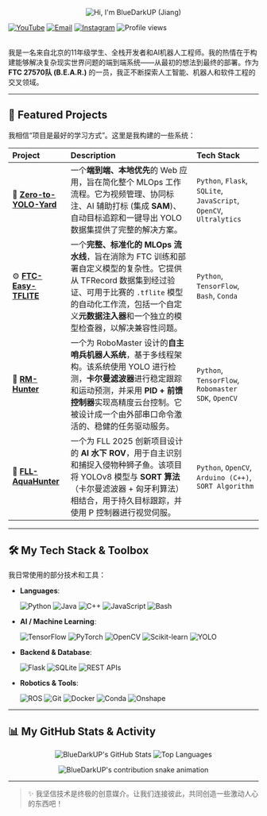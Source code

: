<!-- 
👋 你好, Jiang (BlueDarkUP)! 
这是为你全面升级后的 README 文件。
下面是一些自定义提示：
1.  Banner: 我为你预留了一个 Banner 图片的位置。你可以使用像 Canva.com 这样的工具设计一张个性化的图片，然后替换下面的链接。
2.  动态内容: 像贪吃蛇动画、Spotify 卡片等需要 GitHub Actions 来自动更新。请根据我提供的注释链接去配置，过程不复杂。
-->

<!-- 1. 个性化 Banner -->
<p align="center">
  <!-- ✨ 将下面的 src 链接替换为你自己设计的 Banner 图片链接！尺寸建议 1200x630px -->
  <img src="https://raw.githubusercontent.com/BlueDarkUP/BlueDarkUP/main/banner.png" alt="Hi, I'm BlueDarkUP (Jiang)">
</p>

<div align="left">
  <a href="https://www.youtube.com/@BlueDarkUP" target="_blank"><img src="https://img.shields.io/badge/YouTube-%23FF0000.svg?style=for-the-badge&logo=YouTube&logoColor=white" alt="YouTube"/></a>
  <a href="mailto:BlueDarkUP@Gmail.com"><img src="https://img.shields.io/badge/Gmail-D14836?style=for-the-badge&logo=gmail&logoColor=white" alt="Email"/></a>
  <a href="https://www.instagram.com/bluedarkup/" target="_blank"><img src="https://img.shields.io/badge/Instagram-%23E4405F.svg?style=for-the-badge&logo=Instagram&logoColor=white" alt="Instagram"/></a>
  <!-- 访客计数器 -->
  <img src="https://komarev.com/ghpvc/?username=bluedarkup&label=Profile%20Views&color=blueviolet&style=for-the-badge" alt="Profile views"/>
</div>

<br>

我是一名来自北京的11年级学生、全栈开发者和AI机器人工程师。我的热情在于构建能够解决复杂现实世界问题的端到端系统——从最初的想法到最终的部署。作为 **FTC 27570队 (B.E.A.R.)** 的一员，我正不断探索人工智能、机器人和软件工程的交叉领域。

---

## 🚀 Featured Projects
我相信“项目是最好的学习方式”。这里是我构建的一些系统：
<!-- 💡 提示: 为你的项目录制 GIF 演示，并添加到表格中，可以让展示更直观！ -->
| Project | Description | Tech Stack |
| :--- | :--- | :--- |
| 📍 **[Zero-to-YOLO-Yard](https://github.com/BlueDarkUP/Zero2YoloYard)** | 一个**端到端、本地优先**的 Web 应用，旨在简化整个 MLOps 工作流程。它为视频管理、协同标注、AI 辅助打标 (集成 **SAM**)、自动目标追踪和一键导出 YOLO 数据集提供了完整的解决方案。 | `Python`, `Flask`, `SQLite`, `JavaScript`, `OpenCV`, `Ultralytics` |
| ⚙️ **[FTC-Easy-TFLITE](https://github.com/BlueDarkUP/FTC-Easy-TFLITE)** | 一个**完整、标准化的 MLOps 流水线**，旨在消除为 FTC 训练和部署自定义模型的复杂性。它提供从 TFRecord 数据集到经过验证、可用于比赛的 `.tflite` 模型的自动化工作流，包括一个自定义**元数据注入器**和一个独立的模型检查器，以解决兼容性问题。 | `Python`, `TensorFlow`, `Bash`, `Conda` |
| 🤖 **[RM-Hunter](https://github.com/BlueDarkUP/RM-Hunter)** | 一个为 RoboMaster 设计的**自主哨兵机器人系统**，基于多线程架构。该系统使用 YOLO 进行检测，**卡尔曼滤波器**进行稳定跟踪和运动预测，并采用 **PID + 前馈控制器**实现高精度云台控制。它被设计成一个由外部串口命令激活的、稳健的任务驱动服务。 | `Python`, `TensorFlow`, `Robomaster SDK`, `OpenCV` |
| 🌊 **[FLL-AquaHunter](https://github.com/BlueDarkUP/FLL-AquaHunter)** | 一个为 FLL 2025 创新项目设计的 **AI 水下 ROV**，用于自主识别和捕捉入侵物种狮子鱼。该项目将 YOLOv8 模型与 **SORT 算法**（卡尔曼滤波器 + 匈牙利算法）相结合，用于持久目标跟踪，并使用 P 控制器进行视觉伺服。 | `Python`, `OpenCV`, `Arduino (C++)`, `SORT Algorithm` |

---

## 🛠️ My Tech Stack & Toolbox

我日常使用的部分技术和工具：

- **Languages**:
  <p>
    <img src="https://img.shields.io/badge/Python-3776AB?style=for-the-badge&logo=python&logoColor=white" alt="Python"/>
    <img src="https://img.shields.io/badge/Java-ED8B00?style=for-the-badge&logo=java&logoColor=white" alt="Java"/>
    <img src="https://img.shields.io/badge/C++-00599C?style=for-the-badge&logo=cplusplus&logoColor=white" alt="C++"/>
    <img src="https://img.shields.io/badge/JavaScript-F7DF1E?style=for-the-badge&logo=javascript&logoColor=black" alt="JavaScript"/>
    <img src="https://img.shields.io/badge/Bash-4EAA25?style=for-the-badge&logo=gnubash&logoColor=white" alt="Bash"/>
  </p>

- **AI / Machine Learning**:
  <p>
    <img src="https://img.shields.io/badge/TensorFlow-FF6F00?style=for-the-badge&logo=tensorflow&logoColor=white" alt="TensorFlow"/>
    <img src="https://img.shields.io/badge/PyTorch-EE4C2C?style=for-the-badge&logo=pytorch&logoColor=white" alt="PyTorch"/>
    <img src="https://img.shields.io/badge/OpenCV-5C3EE8?style=for-the-badge&logo=opencv&logoColor=white" alt="OpenCV"/>
    <img src="https://img.shields.io/badge/scikit--learn-F7931E?style=for-the-badge&logo=scikit-learn&logoColor=white" alt="Scikit-learn"/>
    <img src="https://img.shields.io/badge/YOLO-00FFFF?style=for-the-badge&logo=yolo&logoColor=black" alt="YOLO"/>
  </p>
  
- **Backend & Database**:
  <p>
    <img src="https://img.shields.io/badge/Flask-000000?style=for-the-badge&logo=flask&logoColor=white" alt="Flask"/>
    <img src="https://img.shields.io/badge/SQLite-003B57?style=for-the-badge&logo=sqlite&logoColor=white" alt="SQLite"/>
    <img src="https://img.shields.io/badge/REST_APIs-0277BD?style=for-the-badge&logo=api&logoColor=white" alt="REST APIs"/>
  </p>

- **Robotics & Tools**:
  <p>
    <img src="https://img.shields.io/badge/ROS-22314E?style=for-the-badge&logo=ros&logoColor=white" alt="ROS"/>
    <img src="https://img.shields.io/badge/Git-F05032?style=for-the-badge&logo=git&logoColor=white" alt="Git"/>
    <img src="https://img.shields.io/badge/Docker-2496ED?style=for-the-badge&logo=docker&logoColor=white" alt="Docker"/>
    <img src="https://img.shields.io/badge/Conda-44A833?style=for-the-badge&logo=conda-forge&logoColor=white" alt="Conda"/>
    <img src="https://img.shields.io/badge/Onshape-2196F3?style=for-the-badge&logo=onshape&logoColor=white" alt="Onshape"/>
  </p>

---

## 📊 My GitHub Stats & Activity

<p align="center">
  <!-- GitHub 统计卡片 -->
  <img src="https://github-readme-stats.vercel.app/api?username=BlueDarkUP&show_icons=true&theme=dracula&rank_icon=github&hide_border=true" alt="BlueDarkUP's GitHub Stats" />
  <!-- 语言统计卡片 -->
  <img src="https://github-readme-stats.vercel.app/api/top-langs/?username=BlueDarkUP&layout=compact&theme=dracula&hide_border=true" alt="Top Languages" />
</p>
<p align="center">
  <!-- 动态贪吃蛇贡献图 -->
  <!-- 💡 这个动画会自动从你的贡献图中生成，无需额外配置 -->
  <img src="https://raw.githubusercontent.com/BlueDarkUP/BlueDarkUP/output/github-contribution-grid-snake.svg" alt="BlueDarkUP's contribution snake animation" />
</p>

---

> ✨ 我坚信技术是终极的创意媒介。让我们连接彼此，共同创造一些激动人心的东西吧！
